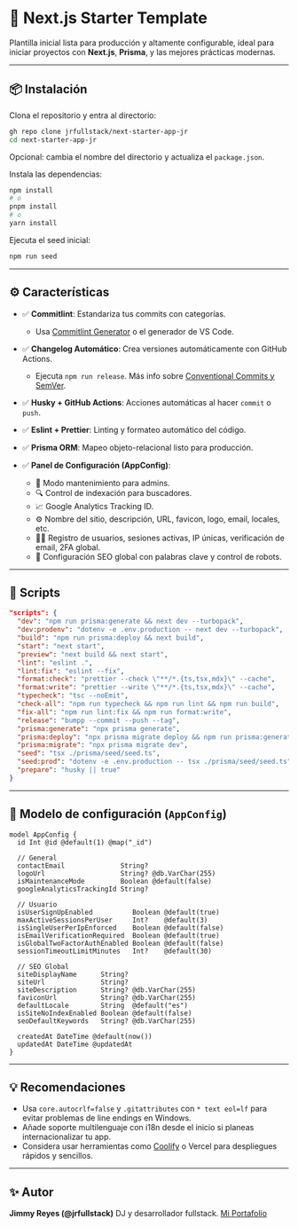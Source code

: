 # 🚀 Next.js Starter Template

Plantilla inicial lista para producción y altamente configurable, ideal para iniciar proyectos con **Next.js**, **Prisma**, y las mejores prácticas modernas.

---

## 📦 Instalación

Clona el repositorio y entra al directorio:

```bash
gh repo clone jrfullstack/next-starter-app-jr
cd next-starter-app-jr
```

Opcional: cambia el nombre del directorio y actualiza el `package.json`.

Instala las dependencias:

```bash
npm install
# o
pnpm install
# o
yarn install
```

Ejecuta el seed inicial:

```bash
npm run seed
```

---

## ⚙️ Características

- ✅ **Commitlint**: Estandariza tus commits con categorías.

  - Usa [Commitlint Generator](https://commitlint.io/) o el generador de VS Code.

- ✅ **Changelog Automático**: Crea versiones automáticamente con GitHub Actions.

  - Ejecuta `npm run release`. Más info sobre [Conventional Commits y SemVer](https://www.albertochamorro.dev/blog/conventional-commits-que-es/).

- ✅ **Husky + GitHub Actions**: Acciones automáticas al hacer `commit` o `push`.
- ✅ **Eslint + Prettier**: Linting y formateo automático del código.
- ✅ **Prisma ORM**: Mapeo objeto-relacional listo para producción.
- ✅ **Panel de Configuración (AppConfig)**:

  - 🔧 Modo mantenimiento para admins.
  - 🔍 Control de indexación para buscadores.
  - 📈 Google Analytics Tracking ID.
  - ⚙️ Nombre del sitio, descripción, URL, favicon, logo, email, locales, etc.
  - 🧑‍💻 Registro de usuarios, sesiones activas, IP únicas, verificación de email, 2FA global.
  - 🧠 Configuración SEO global con palabras clave y control de robots.

---

## 🧪 Scripts

```json
"scripts": {
  "dev": "npm run prisma:generate && next dev --turbopack",
  "dev:prodenv": "dotenv -e .env.production -- next dev --turbopack",
  "build": "npm run prisma:deploy && next build",
  "start": "next start",
  "preview": "next build && next start",
  "lint": "eslint .",
  "lint:fix": "eslint --fix",
  "format:check": "prettier --check \"**/*.{ts,tsx,mdx}\" --cache",
  "format:write": "prettier --write \"**/*.{ts,tsx,mdx}\" --cache",
  "typecheck": "tsc --noEmit",
  "check-all": "npm run typecheck && npm run lint && npm run build",
  "fix-all": "npm run lint:fix && npm run format:write",
  "release": "bumpp --commit --push --tag",
  "prisma:generate": "npx prisma generate",
  "prisma:deploy": "npx prisma migrate deploy && npm run prisma:generate",
  "prisma:migrate": "npx prisma migrate dev",
  "seed": "tsx ./prisma/seed/seed.ts",
  "seed:prod": "dotenv -e .env.production -- tsx ./prisma/seed/seed.ts",
  "prepare": "husky || true"
}
```

---

## 🧠 Modelo de configuración (`AppConfig`)

```prisma
model AppConfig {
  id Int @id @default(1) @map("_id")

  // General
  contactEmail              String?
  logoUrl                   String? @db.VarChar(255)
  isMaintenanceMode         Boolean @default(false)
  googleAnalyticsTrackingId String?

  // Usuario
  isUserSignUpEnabled          Boolean @default(true)
  maxActiveSessionsPerUser     Int?    @default(3)
  isSingleUserPerIpEnforced    Boolean @default(false)
  isEmailVerificationRequired  Boolean @default(true)
  isGlobalTwoFactorAuthEnabled Boolean @default(false)
  sessionTimeoutLimitMinutes   Int?    @default(30)

  // SEO Global
  siteDisplayName      String?
  siteUrl              String?
  siteDescription      String? @db.VarChar(255)
  faviconUrl           String? @db.VarChar(255)
  defaultLocale        String  @default("es")
  isSiteNoIndexEnabled Boolean @default(false)
  seoDefaultKeywords   String? @db.VarChar(255)

  createdAt DateTime @default(now())
  updatedAt DateTime @updatedAt
}
```

---

## 💡 Recomendaciones

- Usa `core.autocrlf=false` y `.gitattributes` con `* text eol=lf` para evitar problemas de line endings en Windows.
- Añade soporte multilenguaje con i18n desde el inicio si planeas internacionalizar tu app.
- Considera usar herramientas como [Coolify](https://coolify.io/) o Vercel para despliegues rápidos y sencillos.

---

## ✨ Autor

**Jimmy Reyes (@jrfullstack)**
DJ y desarrollador fullstack.
[Mi Portafolio](https://jrfullstack.vercel.app/)
